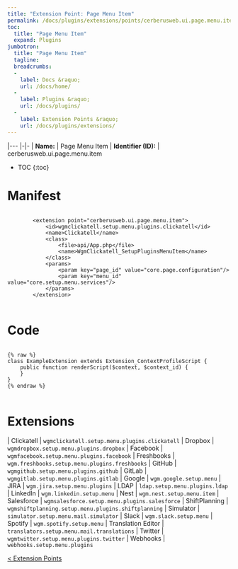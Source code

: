 ```yaml
---
title: "Extension Point: Page Menu Item"
permalink: /docs/plugins/extensions/points/cerberusweb.ui.page.menu.item/
toc:
  title: "Page Menu Item"
  expand: Plugins
jumbotron:
  title: "Page Menu Item"
  tagline: 
  breadcrumbs:
  -
    label: Docs &raquo;
    url: /docs/home/
  -
    label: Plugins &raquo;
    url: /docs/plugins/
  -
    label: Extension Points &raquo;
    url: /docs/plugins/extensions/
---
```


|---
|-|-
| **Name:** | Page Menu Item
| **Identifier (ID):** | cerberusweb.ui.page.menu.item

* TOC
{:toc}

# Manifest

<pre>
<code class="language-xml">
		&lt;extension point=&quot;cerberusweb.ui.page.menu.item&quot;&gt;
			&lt;id&gt;wgmclickatell.setup.menu.plugins.clickatell&lt;/id&gt;
			&lt;name&gt;Clickatell&lt;/name&gt;
			&lt;class&gt;
				&lt;file&gt;api/App.php&lt;/file&gt;
				&lt;name&gt;WgmClickatell_SetupPluginsMenuItem&lt;/name&gt;
			&lt;/class&gt;
			&lt;params&gt;
				&lt;param key=&quot;page_id&quot; value=&quot;core.page.configuration&quot;/&gt;
				&lt;param key=&quot;menu_id&quot; value=&quot;core.setup.menu.services&quot;/&gt;
			&lt;/params&gt;
		&lt;/extension&gt;
</code>
</pre>

# Code

<pre>
<code class="language-php">
{% raw %}
class ExampleExtension extends Extension_ContextProfileScript {
	public function renderScript($context, $context_id) {
	}
}
{% endraw %}
</code>
</pre>

# Extensions

| Clickatell | `wgmclickatell.setup.menu.plugins.clickatell`
| Dropbox | `wgmdropbox.setup.menu.plugins.dropbox`
| Facebook | `wgmfacebook.setup.menu.plugins.facebook`
| Freshbooks | `wgm.freshbooks.setup.menu.plugins.freshbooks`
| GitHub | `wgmgithub.setup.menu.plugins.github`
| GitLab | `wgmgitlab.setup.menu.plugins.gitlab`
| Google | `wgm.google.setup.menu`
| JIRA | `wgm.jira.setup.menu.plugins`
| LDAP | `ldap.setup.menu.plugins.ldap`
| LinkedIn | `wgm.linkedin.setup.menu`
| Nest | `wgm.nest.setup.menu.item`
| Salesforce | `wgmsalesforce.setup.menu.plugins.salesforce`
| ShiftPlanning | `wgmshiftplanning.setup.menu.plugins.shiftplanning`
| Simulator | `simulator.setup.menu.mail.simulator`
| Slack | `wgm.slack.setup.menu`
| Spotify | `wgm.spotify.setup.menu`
| Translation Editor | `translators.setup.menu.mail.translations`
| Twitter | `wgmtwitter.setup.menu.plugins.twitter`
| Webhooks | `webhooks.setup.menu.plugins`

<div class="section-nav">
	<div class="left">
		<a href="/docs/plugins/extensions/#extension-points" class="prev">&lt; Extension Points</a>
	</div>
	<div class="right align-right">
	</div>
</div>
<div class="clear"></div>